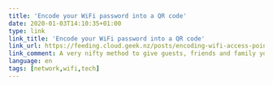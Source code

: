 ```yaml
---
title: 'Encode your WiFi password into a QR code'
date: 2020-01-03T14:10:35+01:00
type: link
link_title: 'Encode your WiFi password into a QR code'
link_url: https://feeding.cloud.geek.nz/posts/encoding-wifi-access-point-passwords-qr-code/
link_comment: A very nifty method to give guests, friends and family your WiFi password, without typing a bazillion characters with your small on-screen keyboard.
language: en
tags: [network,wifi,tech]
---
```

